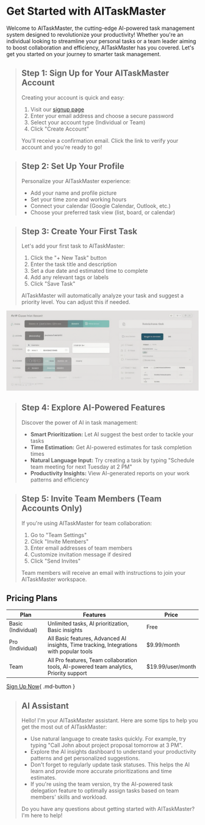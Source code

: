 # **Get Started with AITaskMaster**
Welcome to AITaskMaster, the cutting-edge AI-powered task management system designed to revolutionize your productivity! Whether you're an individual looking to streamline your personal tasks or a team leader aiming to boost collaboration and efficiency, AITaskMaster has you covered. Let's get you started on your journey to smarter task management.

> ## **Step 1: Sign Up for Your AITaskMaster Account**
>
> Creating your account is quick and easy:
>
> 1. Visit our [signup page](https://www.ai-webventures.com/signup)
> 2. Enter your email address and choose a secure password
> 3. Select your account type (Individual or Team)
> 4. Click "Create Account"
> 
> You'll receive a confirmation email. Click the link to verify your account and you're ready to go!

> ## **Step 2: Set Up Your Profile**
>
> Personalize your AITaskMaster experience:
>
> - Add your name and profile picture
> - Set your time zone and working hours
> - Connect your calendar (Google Calendar, Outlook, etc.)
> - Choose your preferred task view (list, board, or calendar)

> ## **Step 3: Create Your First Task**
>
> Let's add your first task to AITaskMaster:
>
> 1. Click the "+ New Task" button
> 2. Enter the task title and description
> 3. Set a due date and estimated time to complete
> 4. Add any relevant tags or labels
> 5. Click "Save Task"
>
> AITaskMaster will automatically analyze your task and suggest a priority level. You can adjust this if needed.

![Screenshot of AITaskMaster's task creation interface, showing fields for title, description, due date, and AI-suggested priority](https://github.com/sds-ai-solutions/AITaskMaster/blob/main/docs/images/Screenshot-of-task-creation.png)

> ## **Step 4: Explore AI-Powered Features**
>
> Discover the power of AI in task management:
>
> - **Smart Prioritization:** Let AI suggest the best order to tackle your tasks
> - **Time Estimation:** Get AI-powered estimates for task completion times
> - **Natural Language Input:** Try creating a task by typing "Schedule team meeting for next Tuesday at 2 PM"
> - **Productivity Insights:** View AI-generated reports on your work patterns and efficiency

> ## **Step 5: Invite Team Members (Team Accounts Only)**
>
> If you're using AITaskMaster for team collaboration:
>
> 1. Go to "Team Settings"
> 2. Click "Invite Members"
> 3. Enter email addresses of team members
> 4. Customize invitation message if desired
> 5. Click "Send Invites"
> 
> Team members will receive an email with instructions to join your AITaskMaster workspace.

## **Pricing Plans**

| Plan					| Features																					| Price				|
| --------------------- | ----------------------------------------------------------------------------------------- | ----------------- |
| Basic (Individual)	| Unlimited tasks, AI prioritization, Basic insights										| Free				|
| Pro (Individual)		| All Basic features, Advanced AI insights, Time tracking, Integrations with popular tools	| $9.99/month		|
| Team					| All Pro features, Team collaboration tools, AI-powered team analytics, Priority support	| $19.99/user/month	|

[Sign Up Now](#){ .md-button }

> ## **AI Assistant**
>
> Hello! I'm your AITaskMaster assistant. Here are some tips to help you get the most out of AITaskMaster:
>
> - Use natural language to create tasks quickly. For example, try typing "Call John about project proposal tomorrow at 3 PM".
> - Explore the AI insights dashboard to understand your productivity patterns and get personalized suggestions.
> - Don't forget to regularly update task statuses. This helps the AI learn and provide more accurate prioritizations and time estimates.
> - If you're using the team version, try the AI-powered task delegation feature to optimally assign tasks based on team members' skills and workload.
> 
> Do you have any questions about getting started with AITaskMaster? I'm here to help!
